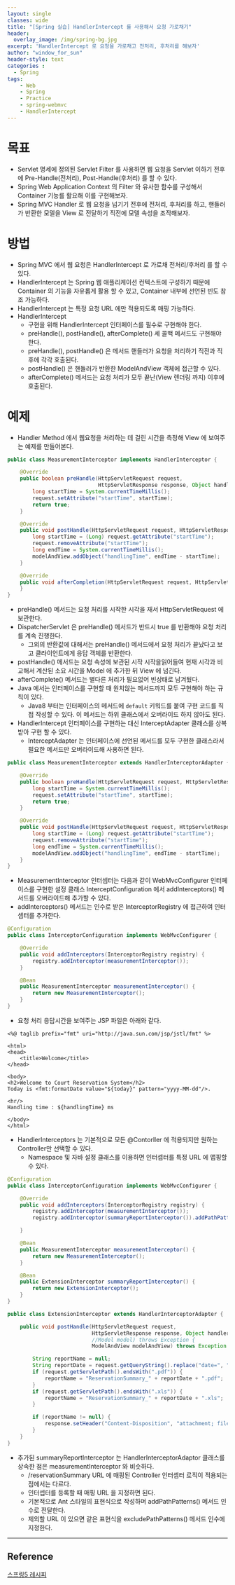 ```yaml
--- 
layout: single
classes: wide
title: "[Spring 실습] HandlerIntercept 를 사용해서 요청 가로채기"
header:
  overlay_image: /img/spring-bg.jpg
excerpt: 'HandlerIntercept 로 요청을 가로채고 전처리, 후처리를 해보자'
author: "window_for_sun"
header-style: text
categories :
  - Spring
tags:
    - Web
    - Spring
    - Practice
    - spring-webmvc
    - HandlerIntercept
---  
```


# 목표
- Servlet 명세에 정의된 Servlet Filter 를 사용하면 웹 요청을 Servlet 이하기 전후에 Pre-Handle(전처리), Post-Handle(후처리) 를 할 수 있다.
- Spring Web Application Context 의 Filter 와 유사한 함수를 구성해서 Container 기능를 활요해 이를 구현해보자.
- Spring MVC Handler 로 웹 요청을 넘기기 전후에 전처리, 후처리를 하고, 핸들러가 반환한 모델을 View 로 전달하기 직전에 모델 속성을 조작해보자.

# 방법
- Spring MVC 에서 웹 요청은 HandlerIntercept 로 가로채 전처리/후처리 를 할 수 있다.
- HandlerIntercept 는 Spring 웹 애플리케이션 컨텍스트에 구성하기 때문에 Container 의 기능을 자유롭게 활용 할 수 있고, Container 내부에 선언된 빈도 참조 가능하다.
- HandlerIntercept 는 특정 요청 URL 에만 적용되도록 매핑 가능하다.
- HandlerIntercept
	- 구현을 위해 HandlerIntercept 인터페이스를 필수로 구현해야 한다.
	- preHandle(), postHandle(), afterComplete() 세 콜백 메서드도 구현해야 한다.
	- preHandle(), postHandle() 은 메서드 핸들러가 요청을 처리하기 직전과 직후에 각각 호출된다.
	- postHandle() 은 핸들러가 반환한 ModelAndView 객체에 접근할 수 있다.
	- afterComplete() 메서드는 요청 처리가 모두 끝난(View 렌더링 까지) 이후에 호출된다.
	
# 예제
- Handler Method 에서 웹요청을 처리하는 데 걸린 시간을 측정해 View 에 보여주는 예제를 만들어본다.

```java
public class MeasurementInterceptor implements HandlerInterceptor {

    @Override
    public boolean preHandle(HttpServletRequest request,
                             HttpServletResponse response, Object handler) throws Exception {
        long startTime = System.currentTimeMillis();
        request.setAttribute("startTime", startTime);
        return true;
    }

    @Override
    public void postHandle(HttpServletRequest request, HttpServletResponse response, Object handler, ModelAndView modelAndView) throws Exception {
        long startTime = (Long) request.getAttribute("startTime");
        request.removeAttribute("startTime");
        long endTime = System.currentTimeMillis();
        modelAndView.addObject("handlingTime", endTime - startTime);
    }

    @Override
    public void afterCompletion(HttpServletRequest request, HttpServletResponse response, Object handler, Exception ex) throws Exception {
    }
}
```  

- preHandle() 메서드는 요청 처리를 시작한 시각을 재서 HttpServletRequest 에 보관한다.
- DispatcherServlet 은 preHandle() 메서드가 반드시 true 를 반환해야 요청 처리를 계속 진행한다.
	- 그외의 반환값에 대해서는 preHandle() 메서드에서 요청 처리가 끝났다고 보고 클라이언트에게 응답 객체를 반환한다.
- postHandle() 메서드는 요청 속성에 보관된 시작 시작을읽어들여 현재 시각과 비교해서 계산된 소요 시간을 Model 에 추가한 뒤 View 에 넘긴다.
- afterComplete() 메서드는 별다른 처리가 필요없어 빈상태로 남겨뒀다.
- Java 에서는 인터페이스를 구현할 때 원치않는 메서드까지 모두 구현해야 하는 규칙이 있다.
	- Java8 부터는 인터페이스의 메서드에 `default` 키워드를 붙여 구현 코드를 직접 작성할 수 있다. 이 메서드는 하위 클래스에서 오버라이드 하지 않아도 된다.
- HandlerIntercept 인터페이스를 구현하는 대신 InterceptAdapter 클래스를 상복 받아 구현 할 수 있다.
	- InterceptAdapter 는 인터페이스에 선언된 메서드를 모두 구현한 클래스라서 필요한 메서드만 오버라이드해 사용하면 된다.

```java
public class MeasurementInterceptor extends HandlerInterceptorAdapter {

    @Override
    public boolean preHandle(HttpServletRequest request, HttpServletResponse response, Object handler) throws Exception {
        long startTime = System.currentTimeMillis();
        request.setAttribute("startTime", startTime);
        return true;
    }

    @Override
    public void postHandle(HttpServletRequest request, HttpServletResponse response, Object handler, ModelAndView modelAndView) throws Exception {
        long startTime = (Long) request.getAttribute("startTime");
        request.removeAttribute("startTime");
        long endTime = System.currentTimeMillis();
        modelAndView.addObject("handlingTime", endTime - startTime);
    }
}
```  

- MeasurementInterceptor 인터셉터는 다음과 같이 WebMvcConfigurer 인터페이스를 구현한 설정 클래스 InterceptConfiguration 에서 addInterceptors() 메서드를 오버라이드해 추가할 수 있다.
- addInterceptors() 메서드는 인수로 받은 InterceptorRegistry 에 접근하여 인터셉터를 추가한다.

```java
@Configuration
public class InterceptorConfiguration implements WebMvcConfigurer {

    @Override
    public void addInterceptors(InterceptorRegistry registry) {
        registry.addInterceptor(measurementInterceptor());
    }

    @Bean
    public MeasurementInterceptor measurementInterceptor() {
        return new MeasurementInterceptor();
    }
}

```  

- 요청 처리 응답시간을 보여주는 JSP 파일은 아래와 같다.

```
<%@ taglib prefix="fmt" uri="http://java.sun.com/jsp/jstl/fmt" %>

<html>
<head>
    <title>Welcome</title>
</head>

<body>
<h2>Welcome to Court Reservation System</h2>
Today is <fmt:formatDate value="${today}" pattern="yyyy-MM-dd"/>.

<hr/>
Handling time : ${handlingTime} ms

</body>
</html>
```  

- HandlerInterceptors 는 기본적으로 모든 @Contorller 에 적용되지만 원하는 Controller만 선택할 수 있다.
	- Namespace 및 자바 설정 클래스를 이용하면 인터셉터를 특정 URL 에 맵핑할 수 있다.

```java
@Configuration
public class InterceptorConfiguration implements WebMvcConfigurer {

    @Override
    public void addInterceptors(InterceptorRegistry registry) {
        registry.addInterceptor(measurementInterceptor());
        registry.addInterceptor(summaryReportInterceptor()).addPathPatterns("/reservationSummary*");

    }

    @Bean
    public MeasurementInterceptor measurementInterceptor() {
        return new MeasurementInterceptor();
    }

    @Bean
    public ExtensionInterceptor summaryReportInterceptor() {
        return new ExtensionInterceptor();
    }
}
```

```java
public class ExtensionInterceptor extends HandlerInterceptorAdapter {

    public void postHandle(HttpServletRequest request,
                           HttpServletResponse response, Object handler,
                           //Model model) throws Exception {
                           ModelAndView modelAndView) throws Exception {

        String reportName = null;
        String reportDate = request.getQueryString().replace("date=", "").replace("-", "_");
        if (request.getServletPath().endsWith(".pdf")) {
            reportName = "ReservationSummary_" + reportDate + ".pdf";
        }
        if (request.getServletPath().endsWith(".xls")) {
            reportName = "ReservationSummary_" + reportDate + ".xls";
        }

        if (reportName != null) {
            response.setHeader("Content-Disposition", "attachment; filename=" + reportName);
        }
    }
}
```    

- 추가된 summaryReportInterceptor 는 HandlerInterceptorAdaptor 클래스를 상속한 점은 measurementInterceptor 와 비슷하다.
	- /reservationSummary URL 에 매핑된 Controller 인터셉터 로직이 적용되는 점에서는 다르다.
	- 인터셉터를 등록할 때 매핑 URL 을 지정하면 된다.
	- 기본적으로 Ant 스타일의 표현식으로 작성하며 addPathPatterns() 메서드 인수로 전달한다.
	- 제외할 URL 이 있으면 같은 표현식을 excludePathPatterns() 메서드 인수에 지정한다.

---
## Reference
[스프링5 레시피](https://book.naver.com/bookdb/book_detail.nhn?bid=13911953)  
